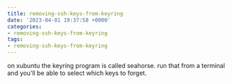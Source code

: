 ```yaml
---
title: removing-ssh-keys-from-keyring
date: '2023-04-01 19:37:58 +0000'
categories:
- removing-ssh-keys-from-keyring
tags:
- removing-ssh-keys-from-keyring
---
```



on xubuntu the keyring program is called seahorse. run that from a
terminal and you'll be able to select which keys to forget.
